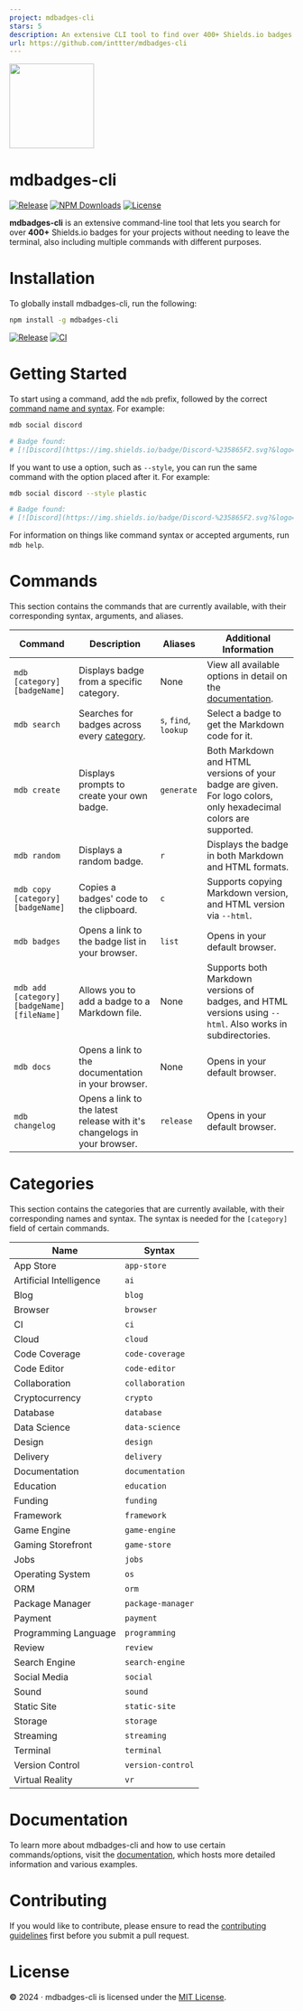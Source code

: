 ```yaml
---
project: mdbadges-cli
stars: 5
description: An extensive CLI tool to find over 400+ Shields.io badges for your projects.
url: https://github.com/inttter/mdbadges-cli
---
```


<img src="https://github.com/user-attachments/assets/14dd0cdc-6b1b-45ce-8e00-dbd7474866c7" width="150">

# mdbadges-cli

[![Release](https://img.shields.io/npm/v/mdbadges-cli.svg?style=flat&colorA=18181B&colorB=6134EB&logo=npm)](https://github.com/inttter/mdbadges-cli/releases/latest)
[![NPM Downloads](https://img.shields.io/npm/dw/mdbadges-cli.svg?style=flat&colorA=18181B&colorB=6134EB&logo=github)](https://www.npmjs.com/package/mdbadges-cli/)
[![License](https://custom-icon-badges.herokuapp.com/github/license/inttter/mdbadges-cli?logo=law&color=6134EB&labelColor=191724)](LICENSE)

**mdbadges-cli** is an extensive command-line tool that lets you search for over **400+** Shields.io badges for your projects without needing to leave the terminal, also including multiple commands with different purposes.

# Installation

To globally install mdbadges-cli, run the following:

```bash
npm install -g mdbadges-cli
```

[![Release](https://github.com/inttter/mdbadges-cli/actions/workflows/publish.yml/badge.svg)](https://github.com/inttter/mdbadges-cli/actions/workflows/publish.yml)
[![CI](https://github.com/inttter/mdbadges-cli/actions/workflows/test.yml/badge.svg)](https://github.com/inttter/mdbadges-cli/actions/workflows/test.yml)

# Getting Started

To start using a command, add the `mdb` prefix, followed by the correct [command name and syntax](#commands). For example:

```bash
mdb social discord

# Badge found:
# [![Discord](https://img.shields.io/badge/Discord-%235865F2.svg?&logo=discord&logoColor=white)](#)
```

If you want to use a option, such as `--style`, you can run the same command with the option placed after it. For example:

```bash
mdb social discord --style plastic

# Badge found:
# [![Discord](https://img.shields.io/badge/Discord-%235865F2.svg?&logo=discord&logoColor=white&style=plastic)](#)
```

For information on things like command syntax or accepted arguments, run `mdb help`.

# Commands

This section contains the commands that are currently available, with their corresponding syntax, arguments, and aliases.

|   Command                                 |    Description    |     Aliases      | Additional Information |
|-------------------------------------------|-------------------|------------------|------------------------|
`mdb [category] [badgeName]`                | Displays badge from a specific category. | None | View all available options in detail on the [documentation](https://docs.mdbcli.xyz/commands/finding-a-badge).
`mdb search`                                | Searches for badges across every [category](#categories). | `s`, `find`, `lookup` | Select a badge to get the Markdown code for it.
`mdb create`                                | Displays prompts to create your own badge. | `generate` | Both Markdown and HTML versions of your badge are given. For logo colors, only hexadecimal colors are supported.
`mdb random`                                | Displays a random badge. | `r` | Displays the badge in both Markdown and HTML formats.
`mdb copy [category] [badgeName]`           | Copies a badges' code to the clipboard. | `c` | Supports copying Markdown version, and HTML version via `--html`.
`mdb badges`                                | Opens a link to the badge list in your browser. | `list` | Opens in your default browser.
`mdb add [category] [badgeName] [fileName]` | Allows you to add a badge to a Markdown file. | None | Supports both Markdown versions of badges, and HTML versions using `--html`. Also works in subdirectories.
`mdb docs` | Opens a link to the documentation in your browser. | None | Opens in your default browser.
`mdb changelog` | Opens a link to the latest release with it's changelogs in your browser. | `release` | Opens in your default browser.

# Categories

This section contains the categories that are currently available, with their corresponding names and syntax. The syntax is needed for the `[category]` field of certain commands.

| Name                    | Syntax                 |
|-------------------------|------------------------|
| App Store               | `app-store`            |
| Artificial Intelligence | `ai`                   |
| Blog                    | `blog`                 |
| Browser                 | `browser`              |
| CI                      | `ci`                   |
| Cloud                   | `cloud`                |
| Code Coverage           | `code-coverage`        |
| Code Editor             | `code-editor`          |
| Collaboration           | `collaboration`        |
| Cryptocurrency          | `crypto`               |
| Database                | `database`             |
| Data Science            | `data-science`         |
| Design                  | `design`               |
| Delivery                | `delivery`             |
| Documentation           | `documentation`        |
| Education               | `education`            |
| Funding                 | `funding`              |
| Framework               | `framework`            |
| Game Engine             | `game-engine`          |
| Gaming Storefront       | `game-store`           |
| Jobs                    | `jobs`                 |
| Operating System        | `os`                   |
| ORM                     | `orm`                  |
| Package Manager         | `package-manager`      |
| Payment                 | `payment`              |
| Programming Language    | `programming`          |
| Review                  | `review`               |
| Search Engine           | `search-engine`        |
| Social Media            | `social`               |
| Sound                   | `sound`                |
| Static Site             | `static-site`          |
| Storage                 | `storage`              |
| Streaming               | `streaming`            |
| Terminal                | `terminal`             |
| Version Control         | `version-control`      |
| Virtual Reality         | `vr`                   |

# Documentation

To learn more about mdbadges-cli and how to use certain commands/options, visit the [documentation](https://docs.mdbcli.xyz), which hosts more detailed information and various examples.

# Contributing

If you would like to contribute, please ensure to read the [contributing guidelines](CONTRIBUTING.md) first before you submit a pull request. 

# License 

**©** 2024 · mdbadges-cli is licensed under the [MIT License](LICENSE).
